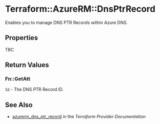 # Terraform::AzureRM::DnsPtrRecord

Enables you to manage DNS PTR Records within Azure DNS.

## Properties

TBC

## Return Values

### Fn::GetAtt

`Id` - The DNS PTR Record ID.

## See Also

* [azurerm_dns_ptr_record](https://www.terraform.io/docs/providers/azurerm/r/dns_ptr_record.html) in the _Terraform Provider Documentation_